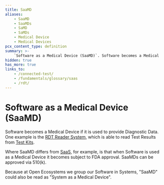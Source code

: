 ```yaml
---
title: SaaMD
aliases:
    - SaaMD
    - SaaMDs
    - SaMD
    - SaMDs
    - Medical Device
    - Medical Devices
pcx_content_type: definition
summary: >-
    `Software as a Medical Device (SaaMD)`. Software becomes a Medical Device if it is used to provide Diagnostic Data.
hidden: true
has_more: true
links_to:
    - /connected-test/
    - /fundamentals/glossary/saas
    - /rdt/
---
```


# Software as a Medical Device (SaaMD)

Software becomes a Medical Device if it is used to provide Diagnostic Data. One example is the [RDT Reader System](/rdt/), which is able to read Test Results from [Test Kits](/connected-test/).

Where SaaMD differs from [SaaS](/fundamentals/glossary/saas), for example, is that when Software is used as a Medical Device it becomes subject to FDA approval. SaaMDs can be approved via 510(k).

Because at Open Ecosystems we group our Software in Systems, "SaaMD" could also be read as "System as a Medical Device".
